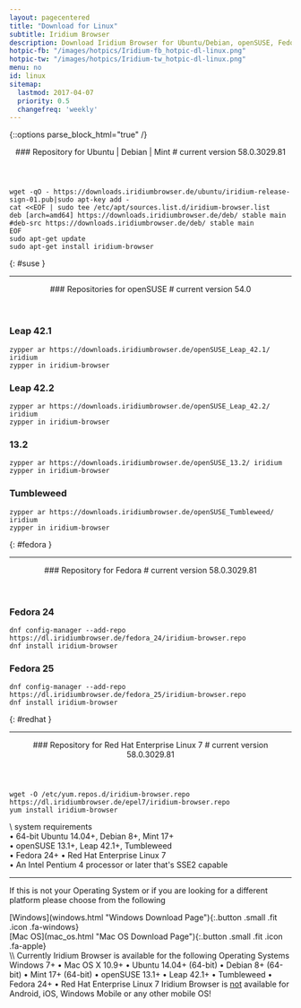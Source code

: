 ```yaml
---
layout: pagecentered
title: "Download for Linux"
subtitle: Iridium Browser
description: Download Iridium Browser for Ubuntu/Debian, openSUSE, Fedora and RHEL
hotpic-fb: "/images/hotpics/Iridium-fb_hotpic-dl-linux.png"
hotpic-tw: "/images/hotpics/Iridium-tw_hotpic-dl-linux.png"
menu: no
id: linux
sitemap:
  lastmod: 2017-04-07
  priority: 0.5
  changefreq: 'weekly'
---
```


{::options parse_block_html="true" /}
<div class="icon dl fa-linux"></div> 
<header>
### Repository for Ubuntu | Debian | Mint #
current version 58.0.3029.81
</header>

	wget -qO - https://downloads.iridiumbrowser.de/ubuntu/iridium-release-sign-01.pub|sudo apt-key add -
	cat <<EOF | sudo tee /etc/apt/sources.list.d/iridium-browser.list
	deb [arch=amd64] https://downloads.iridiumbrowser.de/deb/ stable main
	#deb-src https://downloads.iridiumbrowser.de/deb/ stable main
	EOF
	sudo apt-get update
	sudo apt-get install iridium-browser
     
{: #suse }
     
---
  
<div class="dlinux fl-opensuse"></div>
<header>
### Repositories for openSUSE #
current version 54.0
</header>

### Leap 42.1 #
	
	zypper ar https://downloads.iridiumbrowser.de/openSUSE_Leap_42.1/ iridium
	zypper in iridium-browser
     
### Leap 42.2 #
	
	zypper ar https://downloads.iridiumbrowser.de/openSUSE_Leap_42.2/ iridium
	zypper in iridium-browser
     
### 13.2 #

	zypper ar https://downloads.iridiumbrowser.de/openSUSE_13.2/ iridium  
	zypper in iridium-browser

### Tumbleweed #

	zypper ar https://downloads.iridiumbrowser.de/openSUSE_Tumbleweed/ iridium  
	zypper in iridium-browser
     
{: #fedora }     
	 
---
     
<div class="dlfedora fl-fedora"></div>
<header>
### Repository for Fedora #
current version 58.0.3029.81
</header>

### Fedora 24 #

	dnf config-manager --add-repo https://dl.iridiumbrowser.de/fedora_24/iridium-browser.repo
	dnf install iridium-browser
     	
### Fedora 25 #

	dnf config-manager --add-repo https://dl.iridiumbrowser.de/fedora_25/iridium-browser.repo
	dnf install iridium-browser
     	
{: #redhat }          
     
---
     
<div class="dlfedora fl-redhat"></div>
<header>
### Repository for Red Hat Enterprise Linux 7 #
current version 58.0.3029.81
</header>

	wget -O /etc/yum.repos.d/iridium-browser.repo https://dl.iridiumbrowser.de/epel7/iridium-browser.repo
	yum install iridium-browser
     	
\\
system requirements   
&#8226; 64-bit Ubuntu 14.04+, Debian 8+, Mint 17+   
&#8226; openSUSE 13.1+, Leap 42.1+, Tumbleweed   
&#8226; Fedora 24+ &#8226; Red Hat Enterprise Linux 7   
&#8226; An Intel Pentium 4 processor or later that's SSE2 capable

---

If this is not your Operating System or if you are looking for a different platform please choose from the following	  
<div class="container 50%">
<div class="row">
<div class="6u 12u$(small)">
[Windows](windows.html "Windows Download Page"){:.button .small .fit .icon .fa-windows}
</div>
<div class="6u 12u$(small)">
[Mac OS](mac_os.html "Mac OS Download Page"){:.button .small .fit .icon .fa-apple}
</div>
</div></div>
\\
Currently Iridium Browser is available for the following Operating Systems     
<span class="os-text">
Windows 7+ &#8226; 
 Mac OS X 10.9+ &#8226; 
 Ubuntu 14.04+ (64-bit) &#8226; 
 Debian 8+ (64-bit) &#8226; 
 Mint 17+ (64-bit) &#8226;
 openSUSE 13.1+ &#8226; Leap 42.1+ &#8226; Tumbleweed
 &#8226; Fedora 24+ &#8226; Red Hat Enterprise Linux 7</span>      
<span class="fa fa-warning"></span> Iridium Browser is <u>not</u> available for Android, iOS, Windows Mobile or any other mobile OS!
